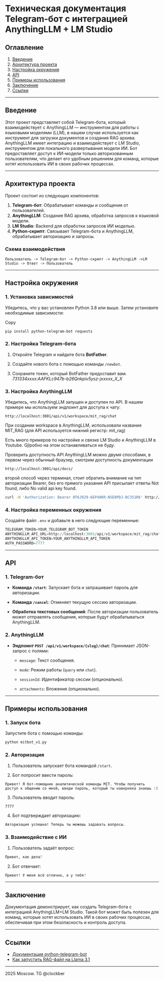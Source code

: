 # Техническая документация Telegram-бот с интеграцией AnythingLLM + LM Studio

## Оглавление
1. [Введение](#Head)
2. [Архитектура проекта](#Archi)
3. [Настройка окружения](#Arround)
4. [API](#API)
5. [Примеры использования](#Samples)
6. [Заключение](#Concl)
7. [Ссылки](#Links)

---
<a name="Head"><h2>Введение</h2></a>

Этот проект представляет собой Telegram-бота, который взаимодействует с AnythingLLM — инструментом для работы с языковыми моделями (LLM), в нашем случае используется как инструмент для загрузки документов и создания RAG архива. AnythingLLM имеет интеграцию  и взаимодействует с LM Studio, инструментом для локального развертывания модели ИИ.  Бот предоставляет доступ к ИИ-модели только авторизованным пользователям, что делает его удобным решением для команд, которые хотят использовать ИИ в своих рабочих процессах.

---
<a name="Archi"><h2>Архитектура проекта</h2></a>

Проект состоит из следующих компонентов:

1. **Telegram-бот**: Обрабатывает команды и сообщения от пользователей.
2. **AnythingLLM**: Создание RAG архива, обработка запросов к языковой модели.
3. **LM Studio**: Backend для обработки запросов ИИ моделью.
4. **Python-скрипт**: Связывает Telegram-бота и AnythingLLM, обрабатывает авторизацию и запросы.


### Схема взаимодействия

```
Пользователь -> Telegram-бот -> Python-скрипт -> AnythingLLM ->LM Studio -> Ответ -> Пользователь
```


---
<a name="Arround"><h2>Настройка окружения</h2></a>

### 1. Установка зависимостей

Убедитесь, что у вас установлен Python 3.8 или выше. Затем установите необходимые зависимости:

Copy
```bash
pip install python-telegram-bot requests
```


### 2. Настройка Telegram-бота

1. Откройте Telegram и найдите бота **BotFather**.

2. Создайте нового бота с помощью команды `/newbot`.

3. Сохраните токен, который BotFather предоставит вам.
	*731334xxxx:AAFKLc947b-b26Qnkpiv5ysz-jxxxxx_X_X*

### 3. Настройка AnythingLLM

Убедитесь, что AnythingLLM запущен и доступен по API. В нашем примере мы используем эндпоинт для доступа к чату:

```
http://localhost:3001/api/v1/workspace/mit_rag/chat
```

При создании workspace в AnythingLLM, использовали название MIT_RAG (для API используется нижний регистр: mit_rag)

Есть много примеров по настройке и связке LM Studio и AnythingLLM в Youtube. Gjlробно на этом останавливаться не буду.

Проверить доступность API AnythingLLM можно двумя способами, в первом через обычный браузер, смотрим доступность документации

```
http://localhost:3001/api/docs/
```

второй способ через терминал, стоит обратить внимание на тип авторизации Bearer, без его прямого указания API присылает ответы Not found, либо No valid api key found.


```bash
curl -H 'Authorization: Bearer 0T6J029-6EP49KR-N5E0PDJ-BC351R6' http://localhost:3001/api/v1/workspaces
```

### 4. Настройка переменных окружения

Создайте файл `.env` и добавьте в него следующие переменные:

```Python
TELEGRAM_TOKEN=YOUR_TELEGRAM_BOT_TOKEN
ANYTHINGLLM_API_URL=http://localhost:3001/api/v1/workspace/mit_rag/chat
ANYTHINGLLM_API_TOKEN=YOUR_ANYTHINGLLM_API_TOKEN
AUTH_PASSWORD=7777
```


---
<a name="API"><h2>API</h2></a>

### 1. Telegram-бот

- **Команда `/start`**: Запускает бота и запрашивает пароль для авторизации.
    
- **Команда `/cancel`**: Отменяет текущую сессию авторизации.
    
- **Обработка текстовых сообщений**: После авторизации пользователь может отправлять сообщения, которые будут обрабатываться AnythingLLM.
    

### 2. AnythingLLM

- **Эндпоинт `POST /api/v1/workspace/{slug}/chat`**: Принимает JSON-запрос с полями:
    
    - `message`: Текст сообщения.
        
    - `mode`: Режим работы (`query` или `chat`).
        
    - `sessionId`: Идентификатор сессии (опционально).
        
    - `attachments`: Вложения (опционально).
        

---
<a name="Samples"><h2>Примеры использования</h2></a>

### 1. Запуск бота

Запустите бота с помощью команды:

```bash
python mitbot_v1.py
```


### 2. Авторизация

1. Пользователь запускает бота командой `/start`.
    
2. Бот попросит ввести пароль:
    
```
Привет! Я бот-помощник аналитической команды MIT. Чтобы получить доступ к общению со мной, введи пароль, который ты наверняка знаешь :)
```
    
    
3. Пользователь вводит пароль:
    
```bash
7777
```
    
    
4. Бот подтверждает авторизацию:
    
```bash
Авторизация успешна! Теперь ты можешь задавать вопросы.
```


### 3. Взаимодействие с ИИ

1. Пользователь задаёт вопрос:
    
```bash
Привет, как дела?
```
    
2. Бот отвечает:
    
```bash
Привет! У меня всё отлично, а у тебя?
```
    

---
<a name="Concl"><h2>Заключение</h2></a>

Документация демонстрирует, как создать Telegram-бота с интеграцией AnythingLLM+LM Studio. Такой бот может быть полезен для команд, которые хотят использовать ИИ в своих рабочих процессах, обеспечивая при этом безопасность и контроль доступа.

---
<a name="Links"><h2>Ссылки</h2></a>

- [Документация python-telegram-bot](https://docs.python-telegram-bot.org/)
- [Как запустить RAG-файл на Llama 3.1](https://www.youtube.com/watch?v=Zot6DepayZM&t=627s)
---

2025 Moscow. TG @clockber
